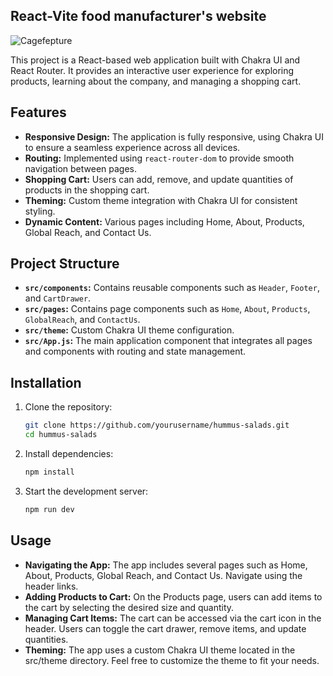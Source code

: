## React-Vite food manufacturer's website

![Cagefepture](https://github.com/user-attachments/assets/f70fe81e-fb84-4234-a380-b055fb2ae41c)

This project is a React-based web application built with Chakra UI and React Router. It provides an interactive user experience for exploring products, learning about the company, and managing a shopping cart.

## Features

- **Responsive Design:** The application is fully responsive, using Chakra UI to ensure a seamless experience across all devices.
- **Routing:** Implemented using `react-router-dom` to provide smooth navigation between pages.
- **Shopping Cart:** Users can add, remove, and update quantities of products in the shopping cart.
- **Theming:** Custom theme integration with Chakra UI for consistent styling.
- **Dynamic Content:** Various pages including Home, About, Products, Global Reach, and Contact Us.

## Project Structure

- **`src/components`:** Contains reusable components such as `Header`, `Footer`, and `CartDrawer`.
- **`src/pages`:** Contains page components such as `Home`, `About`, `Products`, `GlobalReach`, and `ContactUs`.
- **`src/theme`:** Custom Chakra UI theme configuration.
- **`src/App.js`:** The main application component that integrates all pages and components with routing and state management.

## Installation

1. Clone the repository:
   ```bash
   git clone https://github.com/yourusername/hummus-salads.git
   cd hummus-salads
   ```
2. Install dependencies:
   ```bash
   npm install
   ```
3. Start the development server:
   ```bash
   npm run dev
   ```
   
## Usage

- **Navigating the App:** The app includes several pages such as Home, About, Products, Global Reach, and Contact Us. Navigate using the header links.
- **Adding Products to Cart:** On the Products page, users can add items to the cart by selecting the desired size and quantity.
- **Managing Cart Items:** The cart can be accessed via the cart icon in the header. Users can toggle the cart drawer, remove items, and update quantities.
- **Theming:** The app uses a custom Chakra UI theme located in the src/theme directory. Feel free to customize the theme to fit your needs.
